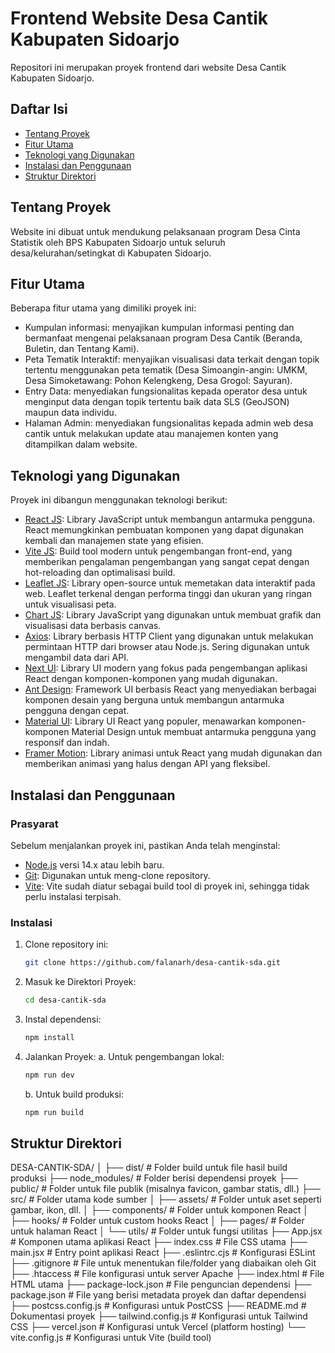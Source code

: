 # Frontend Website Desa Cantik Kabupaten Sidoarjo

Repositori ini merupakan proyek frontend dari website Desa Cantik Kabupaten Sidoarjo.

## Daftar Isi

- [Tentang Proyek](#tentang-proyek)
- [Fitur Utama](#fitur-utama)
- [Teknologi yang Digunakan](#teknologi-yang-digunakan)
- [Instalasi dan Penggunaan](#instalasi-dan-penggunaan)
- [Struktur Direktori](#struktur-direktori)

## Tentang Proyek

Website ini dibuat untuk mendukung pelaksanaan program Desa Cinta Statistik oleh BPS Kabupaten Sidoarjo untuk seluruh desa/kelurahan/setingkat di Kabupaten Sidoarjo.

## Fitur Utama

Beberapa fitur utama yang dimiliki proyek ini:

- Kumpulan informasi: menyajikan kumpulan informasi penting dan bermanfaat mengenai pelaksanaan program Desa Cantik (Beranda, Buletin, dan Tentang Kami).
- Peta Tematik Interaktif: menyajikan visualisasi data terkait dengan topik tertentu menggunakan peta tematik (Desa Simoangin-angin: UMKM, Desa Simoketawang: Pohon Kelengkeng, Desa Grogol: Sayuran).
- Entry Data: menyediakan fungsionalitas kepada operator desa untuk menginput data dengan topik tertentu baik data SLS (GeoJSON) maupun data individu.
- Halaman Admin: menyediakan fungsionalitas kepada admin web desa cantik untuk melakukan update atau manajemen konten yang ditampilkan dalam website.

## Teknologi yang Digunakan

Proyek ini dibangun menggunakan teknologi berikut:

- [React JS](https://reactjs.org/): Library JavaScript untuk membangun antarmuka pengguna. React memungkinkan pembuatan komponen yang dapat digunakan kembali dan manajemen state yang efisien.
- [Vite JS](https://vitejs.dev/): Build tool modern untuk pengembangan front-end, yang memberikan pengalaman pengembangan yang sangat cepat dengan hot-reloading dan optimalisasi build.
- [Leaflet JS](https://leafletjs.com/): Library open-source untuk memetakan data interaktif pada web. Leaflet terkenal dengan performa tinggi dan ukuran yang ringan untuk visualisasi peta.
- [Chart JS](https://www.chartjs.org/): Library JavaScript yang digunakan untuk membuat grafik dan visualisasi data berbasis canvas.
- [Axios](https://axios-http.com/): Library berbasis HTTP Client yang digunakan untuk melakukan permintaan HTTP dari browser atau Node.js. Sering digunakan untuk mengambil data dari API.
- [Next UI](https://nextui.org/): Library UI modern yang fokus pada pengembangan aplikasi React dengan komponen-komponen yang mudah digunakan.
- [Ant Design](https://ant.design/): Framework UI berbasis React yang menyediakan berbagai komponen desain yang berguna untuk membangun antarmuka pengguna dengan cepat.
- [Material UI](https://mui.com/): Library UI React yang populer, menawarkan komponen-komponen Material Design untuk membuat antarmuka pengguna yang responsif dan indah.
- [Framer Motion](https://www.framer.com/motion/): Library animasi untuk React yang mudah digunakan dan memberikan animasi yang halus dengan API yang fleksibel.

## Instalasi dan Penggunaan

### Prasyarat

Sebelum menjalankan proyek ini, pastikan Anda telah menginstal:

- [Node.js](https://nodejs.org/) versi 14.x atau lebih baru.
- [Git](https://git-scm.com/): Digunakan untuk meng-clone repository.
- [Vite](https://vitejs.dev/): Vite sudah diatur sebagai build tool di proyek ini, sehingga tidak perlu instalasi terpisah.

### Instalasi

1. Clone repository ini:
   ```bash
   git clone https://github.com/falanarh/desa-cantik-sda.git
   ```
2. Masuk ke Direktori Proyek:
   ```bash
   cd desa-cantik-sda
   ```
3. Instal dependensi:
   ```bash
   npm install
   ```
4. Jalankan Proyek:
   a. Untuk pengembangan lokal:
   ```bash
   npm run dev
   ```
   b. Untuk build produksi:
   ```bash
   npm run build
   ```

## Struktur Direktori

DESA-CANTIK-SDA/ │ ├── dist/ # Folder build untuk file hasil build produksi ├── node_modules/ # Folder berisi dependensi proyek ├── public/ # Folder untuk file publik (misalnya favicon, gambar statis, dll.) ├── src/ # Folder utama kode sumber │ ├── assets/ # Folder untuk aset seperti gambar, ikon, dll. │ ├── components/ # Folder untuk komponen React │ ├── hooks/ # Folder untuk custom hooks React │ ├── pages/ # Folder untuk halaman React │ └── utils/ # Folder untuk fungsi utilitas ├── App.jsx # Komponen utama aplikasi React ├── index.css # File CSS utama ├── main.jsx # Entry point aplikasi React ├── .eslintrc.cjs # Konfigurasi ESLint ├── .gitignore # File untuk menentukan file/folder yang diabaikan oleh Git ├── .htaccess # File konfigurasi untuk server Apache ├── index.html # File HTML utama ├── package-lock.json # File penguncian dependensi ├── package.json # File yang berisi metadata proyek dan daftar dependensi ├── postcss.config.js # Konfigurasi untuk PostCSS ├── README.md # Dokumentasi proyek ├── tailwind.config.js # Konfigurasi untuk Tailwind CSS ├── vercel.json # Konfigurasi untuk Vercel (platform hosting) └── vite.config.js # Konfigurasi untuk Vite (build tool)
